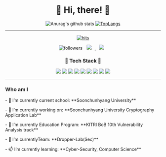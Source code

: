 <div align="center"><h1>👋 Hi, there! 👋</h1></div>

<div align="center">

![Anurag's github stats](https://github-readme-stats.vercel.app/api?username=isanghyeon&show_icons=true&theme=radical) 
[![TopLangs](https://github-readme-stats.vercel.app/api/top-langs/?username=isanghyeon&layout=compact&theme=dracula)](https://github.com/isanghyeon)
    
<hr/>

[![hits](https://hits.seeyoufarm.com/api/count/incr/badge.svg?url=https%3A%2F%2Fgithub.com%2Fohbyul&count_bg=%237A7A7A&title_bg=%23FFADCC&icon=reverbnation.svg&icon_color=%23FF0000&title=hits&edge_flat=false)](https://hits.seeyoufarm.com)

![followers](https://img.shields.io/github/followers/isanghyeon?style=social)
<a href="https://isanghyeon.github.io/"> <img src="http://img.shields.io/badge/-Tech%20Blog-655ced?style=flat&logo=github&link=https://isanghyeon.github.io/" style="height: auto; margin-left: 10px; margin-right: 10px;" /> </a>
<a href="mailto:dltkdgus8350@gmail.com"> <img src="https://img.shields.io/badge/Gmail-d14836?style=flat-square&logo=Gmail&logoColor=white&link=mailto:dltkdgus8350@gmail.com" style="height: auto; margin-left: 10px; margin-right: 10px;" /> </a>

<h3 align="center">🔨 Tech Stack 🔨</h3>
<img src="https://img.shields.io/badge/C-A8B9CC?style=flat-square&logo=C&logoColor=white">
<img src="https://img.shields.io/badge/C++-00599C?style=flat-square&logo=C%2B%2B&logoColor=white">
<img src="https://img.shields.io/badge/Java-007396?style=flat-square&logo=Java&logoColor=white">
<img src="https://img.shields.io/badge/JavaScript-F7DF1E?style=flat-square&logo=JavaScript&logoColor=black">
<img src="https://img.shields.io/badge/Python-3776AB?style=flat-square&logo=Python&logoColor=white">
<img src="https://img.shields.io/badge/php-777BB4?style=flat-square&logo=Python&logoColor=white">
<img src="https://img.shields.io/badge/Flask-000000?style=flat-square&logo=Flask&logoColor=white">
<img src="https://img.shields.io/badge/MySQL-4479A1?style=flat-square&logo=MySQL&logoColor=white">
<img src="https://img.shields.io/badge/Docker-2496ED?style=flat-square&logo=Docker&logoColor=white">
    
<hr/>
</div>
<div align="left">
<h3>Who am I</h3>

<p>- 🚌 I’m currently  current school: **Soonchunhyang University**</p>
<p>- 🔭 I’m currently working on: **Soonchunhyang University Cryptography Application Lab**</p>
<p>- 🌱 I’m currently Education Program: **KITRI BoB 10th Vulnerability Analysis track**</p>
<p>- 💬 I’m currentlyTeam: **Dropper-Lab(Sec)**</p>
    <p>- 📫 I’m currently learning: **Cyber-Security, Computer Science**</p>

</div>

